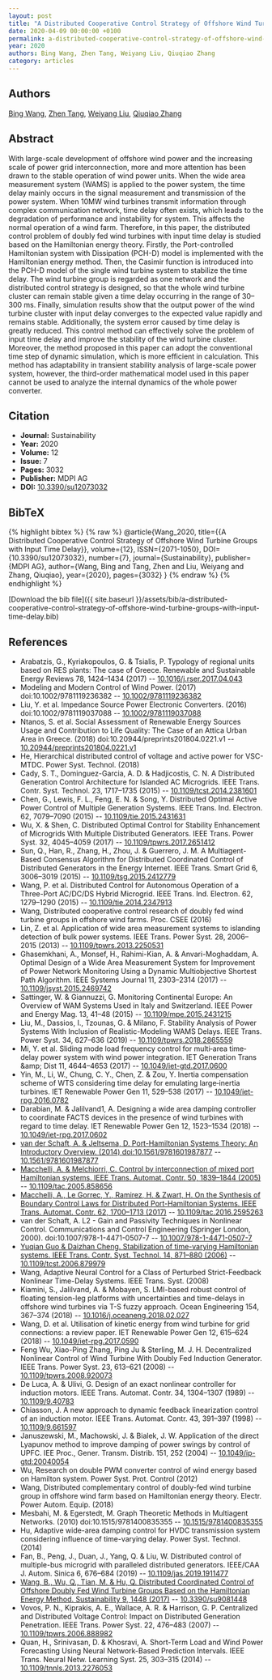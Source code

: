 ```yaml
---
layout: post
title: "A Distributed Cooperative Control Strategy of Offshore Wind Turbine Groups with Input Time Delay"
date: 2020-04-09 00:00:00 +0100
permalink: a-distributed-cooperative-control-strategy-of-offshore-wind-turbine-groups-with-input-time-delay
year: 2020
authors: Bing Wang, Zhen Tang, Weiyang Liu, Qiuqiao Zhang
category: articles
---
```

 
## Authors
[Bing Wang](authors/bing-wang), [Zhen Tang](authors/zhen-tang), [Weiyang Liu](authors/weiyang-liu), [Qiuqiao Zhang](authors/qiuqiao-zhang)
 
## Abstract
With large-scale development of offshore wind power and the increasing scale of power grid interconnection, more and more attention has been drawn to the stable operation of wind power units. When the wide area measurement system (WAMS) is applied to the power system, the time delay mainly occurs in the signal measurement and transmission of the power system. When 10MW wind turbines transmit information through complex communication network, time delay often exists, which leads to the degradation of performance and instability for system. This affects the normal operation of a wind farm. Therefore, in this paper, the distributed control problem of doubly fed wind turbines with input time delay is studied based on the Hamiltonian energy theory. Firstly, the Port-controlled Hamiltonian system with Dissipation (PCH-D) model is implemented with the Hamiltonian energy method. Then, the Casimir function is introduced into the PCH-D model of the single wind turbine system to stabilize the time delay. The wind turbine group is regarded as one network and the distributed control strategy is designed, so that the whole wind turbine cluster can remain stable given a time delay occurring in the range of 30–300 ms. Finally, simulation results show that the output power of the wind turbine cluster with input delay converges to the expected value rapidly and remains stable. Additionally, the system error caused by time delay is greatly reduced. This control method can effectively solve the problem of input time delay and improve the stability of the wind turbine cluster. Moreover, the method proposed in this paper can adopt the conventional time step of dynamic simulation, which is more efficient in calculation. This method has adaptability in transient stability analysis of large-scale power system, however, the third-order mathematical model used in this paper cannot be used to analyze the internal dynamics of the whole power converter.
 
## Citation
- **Journal:** Sustainability
- **Year:** 2020
- **Volume:** 12
- **Issue:** 7
- **Pages:** 3032
- **Publisher:** MDPI AG
- **DOI:** [10.3390/su12073032](https://doi.org/10.3390/su12073032)
 
## BibTeX
{% highlight bibtex %}
{% raw %}
@article{Wang_2020,
  title={{A Distributed Cooperative Control Strategy of Offshore Wind Turbine Groups with Input Time Delay}},
  volume={12},
  ISSN={2071-1050},
  DOI={10.3390/su12073032},
  number={7},
  journal={Sustainability},
  publisher={MDPI AG},
  author={Wang, Bing and Tang, Zhen and Liu, Weiyang and Zhang, Qiuqiao},
  year={2020},
  pages={3032}
}
{% endraw %}
{% endhighlight %}
 
[Download the bib file]({{ site.baseurl }}/assets/bib/a-distributed-cooperative-control-strategy-of-offshore-wind-turbine-groups-with-input-time-delay.bib)
 
## References
- Arabatzis, G., Kyriakopoulos, G. & Tsialis, P. Typology of regional units based on RES plants: The case of Greece. Renewable and Sustainable Energy Reviews 78, 1424–1434 (2017) -- [10.1016/j.rser.2017.04.043](https://doi.org/10.1016/j.rser.2017.04.043)
- Modeling and Modern Control of Wind Power. (2017) doi:10.1002/9781119236382 -- [10.1002/9781119236382](https://doi.org/10.1002/9781119236382)
- Liu, Y. et al. Impedance Source Power Electronic Converters. (2016) doi:10.1002/9781119037088 -- [10.1002/9781119037088](https://doi.org/10.1002/9781119037088)
- Ntanos, S. et al. Social Assessment of Renewable Energy Sources Usage and Contribution to Life Quality: The Case of an Attica Urban Area in Greece. (2018) doi:10.20944/preprints201804.0221.v1 -- [10.20944/preprints201804.0221.v1](https://doi.org/10.20944/preprints201804.0221.v1)
- He, Hierarchical distributed control of voltage and active power for VSC-MTDC. Power Syst. Technol. (2018)
- Cady, S. T., Dominguez-Garcia, A. D. & Hadjicostis, C. N. A Distributed Generation Control Architecture for Islanded AC Microgrids. IEEE Trans. Contr. Syst. Technol. 23, 1717–1735 (2015) -- [10.1109/tcst.2014.2381601](https://doi.org/10.1109/tcst.2014.2381601)
- Chen, G., Lewis, F. L., Feng, E. N. & Song, Y. Distributed Optimal Active Power Control of Multiple Generation Systems. IEEE Trans. Ind. Electron. 62, 7079–7090 (2015) -- [10.1109/tie.2015.2431631](https://doi.org/10.1109/tie.2015.2431631)
- Wu, X. & Shen, C. Distributed Optimal Control for Stability Enhancement of Microgrids With Multiple Distributed Generators. IEEE Trans. Power Syst. 32, 4045–4059 (2017) -- [10.1109/tpwrs.2017.2651412](https://doi.org/10.1109/tpwrs.2017.2651412)
- Sun, Q., Han, R., Zhang, H., Zhou, J. & Guerrero, J. M. A Multiagent-Based Consensus Algorithm for Distributed Coordinated Control of Distributed Generators in the Energy Internet. IEEE Trans. Smart Grid 6, 3006–3019 (2015) -- [10.1109/tsg.2015.2412779](https://doi.org/10.1109/tsg.2015.2412779)
- Wang, P. et al. Distributed Control for Autonomous Operation of a Three-Port AC/DC/DS Hybrid Microgrid. IEEE Trans. Ind. Electron. 62, 1279–1290 (2015) -- [10.1109/tie.2014.2347913](https://doi.org/10.1109/tie.2014.2347913)
- Wang, Distributed cooperative control research of doubly fed wind turbine groups in offshore wind farms. Proc. CSEE (2016)
- Lin, Z. et al. Application of wide area measurement systems to islanding detection of bulk power systems. IEEE Trans. Power Syst. 28, 2006–2015 (2013) -- [10.1109/tpwrs.2013.2250531](https://doi.org/10.1109/tpwrs.2013.2250531)
- Ghasemkhani, A., Monsef, H., Rahimi-Kian, A. & Anvari-Moghaddam, A. Optimal Design of a Wide Area Measurement System for Improvement of Power Network Monitoring Using a Dynamic Multiobjective Shortest Path Algorithm. IEEE Systems Journal 11, 2303–2314 (2017) -- [10.1109/jsyst.2015.2469742](https://doi.org/10.1109/jsyst.2015.2469742)
- Sattinger, W. & Giannuzzi, G. Monitoring Continental Europe: An Overview of WAM Systems Used in Italy and Switzerland. IEEE Power and Energy Mag. 13, 41–48 (2015) -- [10.1109/mpe.2015.2431215](https://doi.org/10.1109/mpe.2015.2431215)
- Liu, M., Dassios, I., Tzounas, G. & Milano, F. Stability Analysis of Power Systems With Inclusion of Realistic-Modeling WAMS Delays. IEEE Trans. Power Syst. 34, 627–636 (2019) -- [10.1109/tpwrs.2018.2865559](https://doi.org/10.1109/tpwrs.2018.2865559)
- Mi, Y. et al. Sliding mode load frequency control for multi‐area time‐delay power system with wind power integration. IET Generation Trans &amp;amp; Dist 11, 4644–4653 (2017) -- [10.1049/iet-gtd.2017.0600](https://doi.org/10.1049/iet-gtd.2017.0600)
- Yin, M., Li, W., Chung, C. Y., Chen, Z. & Zou, Y. Inertia compensation scheme of WTS considering time delay for emulating large‐inertia turbines. IET Renewable Power Gen 11, 529–538 (2017) -- [10.1049/iet-rpg.2016.0782](https://doi.org/10.1049/iet-rpg.2016.0782)
- Darabian, M. & Jalilvand1, A. Designing a wide area damping controller to coordinate FACTS devices in the presence of wind turbines with regard to time delay. IET Renewable Power Gen 12, 1523–1534 (2018) -- [10.1049/iet-rpg.2017.0602](https://doi.org/10.1049/iet-rpg.2017.0602)
- [van der Schaft, A. & Jeltsema, D. Port-Hamiltonian Systems Theory: An Introductory Overview. (2014) doi:10.1561/9781601987877](port-hamiltonian-systems-theory-an-introductory-overview0) -- [10.1561/9781601987877](https://doi.org/10.1561/9781601987877)
- [Macchelli, A. & Melchiorri, C. Control by interconnection of mixed port Hamiltonian systems. IEEE Trans. Automat. Contr. 50, 1839–1844 (2005)](control-by-interconnection-of-mixed-port-hamiltonian-systems) -- [10.1109/tac.2005.858656](https://doi.org/10.1109/tac.2005.858656)
- [Macchelli, A., Le Gorrec, Y., Ramirez, H. & Zwart, H. On the Synthesis of Boundary Control Laws for Distributed Port-Hamiltonian Systems. IEEE Trans. Automat. Contr. 62, 1700–1713 (2017)](on-the-synthesis-of-boundary-control-laws-for-distributed-port-hamiltonian-systems) -- [10.1109/tac.2016.2595263](https://doi.org/10.1109/tac.2016.2595263)
- van der Schaft, A. L2 - Gain and Passivity Techniques in Nonlinear Control. Communications and Control Engineering (Springer London, 2000). doi:10.1007/978-1-4471-0507-7 -- [10.1007/978-1-4471-0507-7](https://doi.org/10.1007/978-1-4471-0507-7)
- [Yuqian Guo & Daizhan Cheng. Stabilization of time-varying Hamiltonian systems. IEEE Trans. Contr. Syst. Technol. 14, 871–880 (2006)](stabilization-of-time-varying-hamiltonian-systems) -- [10.1109/tcst.2006.879979](https://doi.org/10.1109/tcst.2006.879979)
- Wang, Adaptive Neural Control for a Class of Perturbed Strict-Feedback Nonlinear Time-Delay Systems. IEEE Trans. Syst. (2008)
- Kiamini, S., Jalilvand, A. & Mobayen, S. LMI-based robust control of floating tension-leg platforms with uncertainties and time-delays in offshore wind turbines via T-S fuzzy approach. Ocean Engineering 154, 367–374 (2018) -- [10.1016/j.oceaneng.2018.02.027](https://doi.org/10.1016/j.oceaneng.2018.02.027)
- Wang, D. et al. Utilisation of kinetic energy from wind turbine for grid connections: a review paper. IET Renewable Power Gen 12, 615–624 (2018) -- [10.1049/iet-rpg.2017.0590](https://doi.org/10.1049/iet-rpg.2017.0590)
- Feng Wu, Xiao-Ping Zhang, Ping Ju & Sterling, M. J. H. Decentralized Nonlinear Control of Wind Turbine With Doubly Fed Induction Generator. IEEE Trans. Power Syst. 23, 613–621 (2008) -- [10.1109/tpwrs.2008.920073](https://doi.org/10.1109/tpwrs.2008.920073)
- De Luca, A. & Ulivi, G. Design of an exact nonlinear controller for induction motors. IEEE Trans. Automat. Contr. 34, 1304–1307 (1989) -- [10.1109/9.40783](https://doi.org/10.1109/9.40783)
- Chiasson, J. A new approach to dynamic feedback linearization control of an induction motor. IEEE Trans. Automat. Contr. 43, 391–397 (1998) -- [10.1109/9.661597](https://doi.org/10.1109/9.661597)
- Januszewski, M., Machowski, J. & Bialek, J. W. Application of the direct Lyapunov method to improve damping of power swings by control of UPFC. IEE Proc., Gener. Transm. Distrib. 151, 252 (2004) -- [10.1049/ip-gtd:20040054](https://doi.org/10.1049/ip-gtd:20040054)
- Wu, Research on double PWM converter control of wind energy based on Hamilton system. Power Syst. Prot. Control (2012)
- Wang, Distributed complementary control of doubly-fed wind turbine group in offshore wind farm based on Hamiltonian energy theory. Electr. Power Autom. Equip. (2018)
- Mesbahi, M. & Egerstedt, M. Graph Theoretic Methods in Multiagent Networks. (2010) doi:10.1515/9781400835355 -- [10.1515/9781400835355](https://doi.org/10.1515/9781400835355)
- Hu, Adaptive wide-area damping control for HVDC transmission system considering influence of time-varying delay. Power Syst. Technol. (2014)
- Fan, B., Peng, J., Duan, J., Yang, Q. & Liu, W. Distributed control of multiple-bus microgrid with paralleled distributed generators. IEEE/CAA J. Autom. Sinica 6, 676–684 (2019) -- [10.1109/jas.2019.1911477](https://doi.org/10.1109/jas.2019.1911477)
- [Wang, B., Wu, Q., Tian, M. & Hu, Q. Distributed Coordinated Control of Offshore Doubly Fed Wind Turbine Groups Based on the Hamiltonian Energy Method. Sustainability 9, 1448 (2017)](distributed-coordinated-control-of-offshore-doubly-fed-wind-turbine-groups-based-on-the-hamiltonian-energy-method) -- [10.3390/su9081448](https://doi.org/10.3390/su9081448)
- Vovos, P. N., Kiprakis, A. E., Wallace, A. R. & Harrison, G. P. Centralized and Distributed Voltage Control: Impact on Distributed Generation Penetration. IEEE Trans. Power Syst. 22, 476–483 (2007) -- [10.1109/tpwrs.2006.888982](https://doi.org/10.1109/tpwrs.2006.888982)
- Quan, H., Srinivasan, D. & Khosravi, A. Short-Term Load and Wind Power Forecasting Using Neural Network-Based Prediction Intervals. IEEE Trans. Neural Netw. Learning Syst. 25, 303–315 (2014) -- [10.1109/tnnls.2013.2276053](https://doi.org/10.1109/tnnls.2013.2276053)


